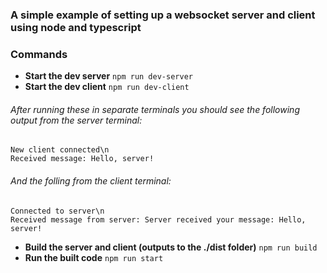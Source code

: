 ### A simple example of setting up a websocket server and client using node and typescript

### Commands
- **Start the dev server** `npm run dev-server`
- **Start the dev client** `npm run dev-client`
###### After running these in separate terminals you should see the following output from the server terminal:
```
New client connected\n
Received message: Hello, server!
```
###### And the folling from the client terminal:
```
Connected to server\n
Received message from server: Server received your message: Hello, server!
```
- **Build the server and client (outputs to the ./dist folder)** `npm run build`
- **Run the built code** `npm run start`
